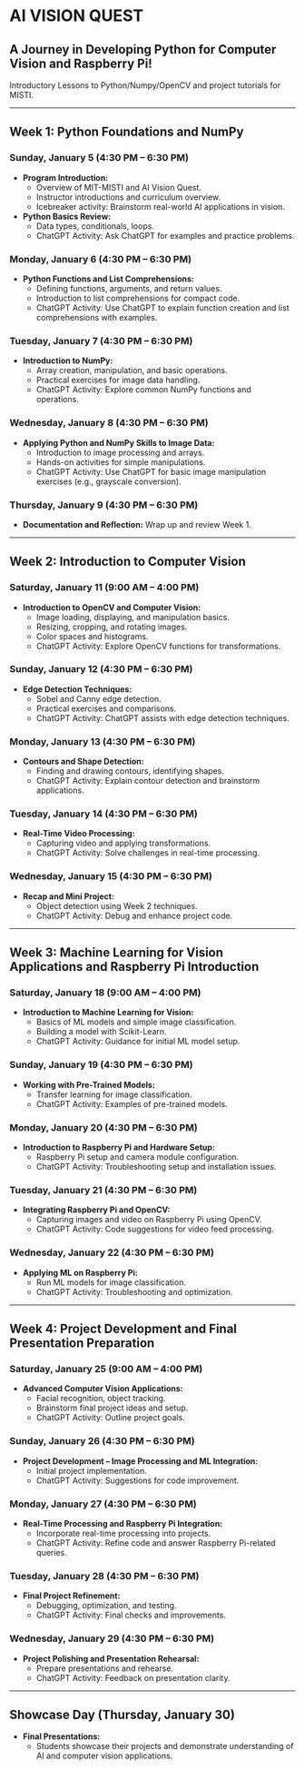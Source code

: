 # AI VISION QUEST

## A Journey in Developing Python for Computer Vision and Raspberry Pi!

Introductory Lessons to Python/Numpy/OpenCV and project tutorials for MISTI. 

---

## Week 1: Python Foundations and NumPy

### Sunday, January 5 (4:30 PM – 6:30 PM)
- **Program Introduction:**
  - Overview of MIT-MISTI and AI Vision Quest.
  - Instructor introductions and curriculum overview.
  - Icebreaker activity: Brainstorm real-world AI applications in vision.
- **Python Basics Review:**
  - Data types, conditionals, loops.
  - ChatGPT Activity: Ask ChatGPT for examples and practice problems.

### Monday, January 6 (4:30 PM – 6:30 PM)
- **Python Functions and List Comprehensions:**
  - Defining functions, arguments, and return values.
  - Introduction to list comprehensions for compact code.
  - ChatGPT Activity: Use ChatGPT to explain function creation and list comprehensions with examples.

### Tuesday, January 7 (4:30 PM – 6:30 PM)
- **Introduction to NumPy:**
  - Array creation, manipulation, and basic operations.
  - Practical exercises for image data handling.
  - ChatGPT Activity: Explore common NumPy functions and operations.

### Wednesday, January 8 (4:30 PM – 6:30 PM)
- **Applying Python and NumPy Skills to Image Data:**
  - Introduction to image processing and arrays.
  - Hands-on activities for simple manipulations.
  - ChatGPT Activity: Use ChatGPT for basic image manipulation exercises (e.g., grayscale conversion).

### Thursday, January 9 (4:30 PM – 6:30 PM)
- **Documentation and Reflection:** Wrap up and review Week 1.

---

## Week 2: Introduction to Computer Vision

### Saturday, January 11 (9:00 AM – 4:00 PM)
- **Introduction to OpenCV and Computer Vision:**
  - Image loading, displaying, and manipulation basics.
  - Resizing, cropping, and rotating images.
  - Color spaces and histograms.
  - ChatGPT Activity: Explore OpenCV functions for transformations.

### Sunday, January 12 (4:30 PM – 6:30 PM)
- **Edge Detection Techniques:**
  - Sobel and Canny edge detection.
  - Practical exercises and comparisons.
  - ChatGPT Activity: ChatGPT assists with edge detection techniques.

### Monday, January 13 (4:30 PM – 6:30 PM)
- **Contours and Shape Detection:**
  - Finding and drawing contours, identifying shapes.
  - ChatGPT Activity: Explain contour detection and brainstorm applications.

### Tuesday, January 14 (4:30 PM – 6:30 PM)
- **Real-Time Video Processing:**
  - Capturing video and applying transformations.
  - ChatGPT Activity: Solve challenges in real-time processing.

### Wednesday, January 15 (4:30 PM – 6:30 PM)
- **Recap and Mini Project:**
  - Object detection using Week 2 techniques.
  - ChatGPT Activity: Debug and enhance project code.

---

## Week 3: Machine Learning for Vision Applications and Raspberry Pi Introduction

### Saturday, January 18 (9:00 AM – 4:00 PM)
- **Introduction to Machine Learning for Vision:**
  - Basics of ML models and simple image classification.
  - Building a model with Scikit-Learn.
  - ChatGPT Activity: Guidance for initial ML model setup.

### Sunday, January 19 (4:30 PM – 6:30 PM)
- **Working with Pre-Trained Models:**
  - Transfer learning for image classification.
  - ChatGPT Activity: Examples of pre-trained models.

### Monday, January 20 (4:30 PM – 6:30 PM)
- **Introduction to Raspberry Pi and Hardware Setup:**
  - Raspberry Pi setup and camera module configuration.
  - ChatGPT Activity: Troubleshooting setup and installation issues.

### Tuesday, January 21 (4:30 PM – 6:30 PM)
- **Integrating Raspberry Pi and OpenCV:**
  - Capturing images and video on Raspberry Pi using OpenCV.
  - ChatGPT Activity: Code suggestions for video feed processing.

### Wednesday, January 22 (4:30 PM – 6:30 PM)
- **Applying ML on Raspberry Pi:**
  - Run ML models for image classification.
  - ChatGPT Activity: Troubleshooting and optimization.

---

## Week 4: Project Development and Final Presentation Preparation

### Saturday, January 25 (9:00 AM – 4:00 PM)
- **Advanced Computer Vision Applications:**
  - Facial recognition, object tracking.
  - Brainstorm final project ideas and setup.
  - ChatGPT Activity: Outline project goals.

### Sunday, January 26 (4:30 PM – 6:30 PM)
- **Project Development – Image Processing and ML Integration:**
  - Initial project implementation.
  - ChatGPT Activity: Suggestions for code improvement.

### Monday, January 27 (4:30 PM – 6:30 PM)
- **Real-Time Processing and Raspberry Pi Integration:**
  - Incorporate real-time processing into projects.
  - ChatGPT Activity: Refine code and answer Raspberry Pi-related queries.

### Tuesday, January 28 (4:30 PM – 6:30 PM)
- **Final Project Refinement:**
  - Debugging, optimization, and testing.
  - ChatGPT Activity: Final checks and improvements.

### Wednesday, January 29 (4:30 PM – 6:30 PM)
- **Project Polishing and Presentation Rehearsal:**
  - Prepare presentations and rehearse.
  - ChatGPT Activity: Feedback on presentation clarity.

---

## Showcase Day (Thursday, January 30)
- **Final Presentations:**
  - Students showcase their projects and demonstrate understanding of AI and computer vision applications.
